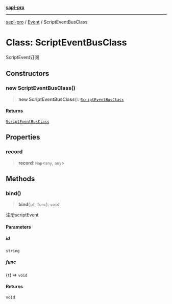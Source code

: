 [**sapi-pro**](../../../README.md)

***

[sapi-pro](../../../globals.md) / [Event](../README.md) / ScriptEventBusClass

# Class: ScriptEventBusClass

ScriptEvent订阅

## Constructors

### new ScriptEventBusClass()

> **new ScriptEventBusClass**(): [`ScriptEventBusClass`](ScriptEventBusClass.md)

#### Returns

[`ScriptEventBusClass`](ScriptEventBusClass.md)

## Properties

### record

> **record**: `Map`\<`any`, `any`\>

## Methods

### bind()

> **bind**(`id`, `func`): `void`

注册scriptEvent

#### Parameters

##### id

`string`

##### func

(`t`) => `void`

#### Returns

`void`
